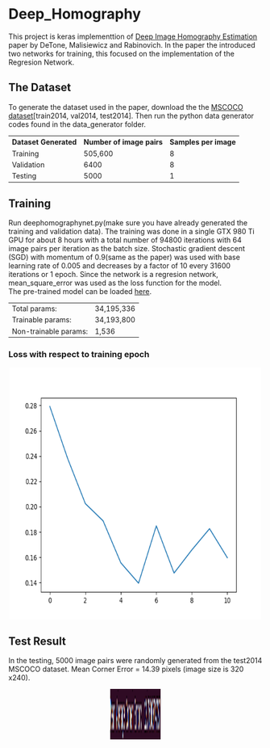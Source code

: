 # Deep_Homography
This project is keras implementtion of <a href="https://arxiv.org/pdf/1606.03798.pdf">Deep Image Homography Estimation</a> paper by DeTone, Malisiewicz and Rabinovich. In the paper the introduced two networks for training, this focused on the implementation of the Regresion Network.
## The Dataset
To generate the dataset used in the paper, download the the <a href="http://cocodataset.org/#download">MSCOCO dataset</a>[train2014, val2014, test2014]. Then run the python data generator codes found in the data_generator folder.
<table style="width:100%">
  <tr>
    <th>Dataset Generated</th>
    <th>Number of image pairs</th>
    <th>Samples per image</th>
  </tr>
  <tr>
    <td>Training</td>
    <td>505,600</td>
    <td>8</td>
  </tr>
  <tr>
    <td>Validation</td>
    <td>6400</td>
    <td>8</td>
  </tr>
  <tr>
    <td>Testing</td>
    <td>5000</td>
    <td>1</td>
  </tr>
</table>

## Training
Run deephomographynet.py(make sure you have already generated the training and validation data). The training was done in a single GTX 980 Ti GPU for about 8 hours with a total number of 94800 iterations with 64 image pairs per iteration as the batch size. Stochastic gradient descent (SGD) with momentum of 0.9(same as the paper) was used with base learning rate of 0.005 and decreases by a factor of 10 every 31600 iterations or 1 epoch. Since the network is a regresion network, mean_square_error was used as the loss function for the model.<br>The pre-trained model can be loaded <a href="https://drive.google.com/open?id=0B5GqNLQyYcz2LURQcGVldGVHNjg">here</a>.

<table style="width:100%">
  <tr>
    <td>Total params:</td>
    <td>34,195,336</td>
  </tr>
  <tr>
    <td>Trainable params:</td>
    <td>34,193,800</td>
  </tr>
  <tr>
    <td>Non-trainable params:</td>
    <td>1,536</td>
  </tr>
</table>

### Loss with respect to training epoch
<center><img src="Documentation/LossesWithLearningRatedeacy.png" alt="Girl in a jacket" style="width:500px;height:500px;" align="middle"></center>

## Test Result
In the testing, 5000 image pairs were randomly generated from the test2014 MSCOCO dataset. Mean Corner Error = 14.39 pixels (image size is 320 x240).
<center><img src="Documentation/Mean_corner_error12.png" alt="Girl in a jacket" style="width:100px;height:100px;" align="middle"></center>
